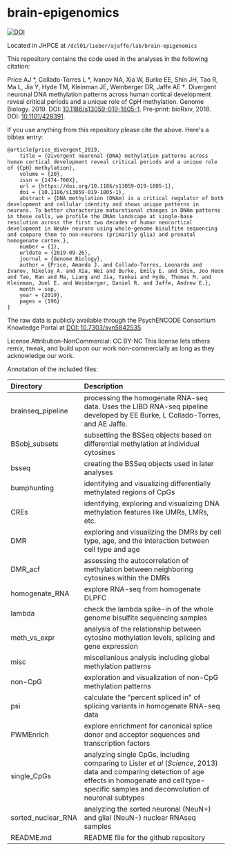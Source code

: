 # brain-epigenomics
[![DOI](https://zenodo.org/badge/68875556.svg)](https://zenodo.org/badge/latestdoi/68875556)

Located in JHPCE at `/dcl01/lieber/ajaffe/lab/brain-epigenomics`

This repository contains the code used in the analyses in the following citation:

Price AJ &ast;, Collado-Torres L &ast;, Ivanov NA, Xia W, Burke EE, Shin JH, Tao R, Ma L, Jia Y,  Hyde TM, Kleinman JE, Weinberger DR, Jaffe AE &dagger;. Divergent neuronal DNA methylation patterns across human cortical development reveal critical periods and a unique role of CpH methylation. Genome Biology. 2019. DOI: [10.1186/s13059-019-1805-1](https://doi.org/10.1186/s13059-019-1805-1). Pre-print: bioRxiv, 2018. DOI: [10.1101/428391](https://doi.org/10.1101/428391).

If you use anything from this repository please cite the above. Here's a bibtex entry:

```
@article{price_divergent_2019,
	title = {Divergent neuronal {DNA} methylation patterns across human cortical development reveal critical periods and a unique role of {CpH} methylation},
	volume = {20},
	issn = {1474-760X},
	url = {https://doi.org/10.1186/s13059-019-1805-1},
	doi = {10.1186/s13059-019-1805-1},
	abstract = {DNA methylation (DNAm) is a critical regulator of both development and cellular identity and shows unique patterns in neurons. To better characterize maturational changes in DNAm patterns in these cells, we profile the DNAm landscape at single-base resolution across the first two decades of human neocortical development in NeuN+ neurons using whole-genome bisulfite sequencing and compare them to non-neurons (primarily glia) and prenatal homogenate cortex.},
	number = {1},
	urldate = {2019-09-26},
	journal = {Genome Biology},
	author = {Price, Amanda J. and Collado-Torres, Leonardo and Ivanov, Nikolay A. and Xia, Wei and Burke, Emily E. and Shin, Joo Heon and Tao, Ran and Ma, Liang and Jia, Yankai and Hyde, Thomas M. and Kleinman, Joel E. and Weinberger, Daniel R. and Jaffe, Andrew E.},
	month = sep,
	year = {2019},
	pages = {196}
}
```

The raw data is publicly available through the PsychENCODE Consortium Knowledge Portal at [DOI: 10.7303/syn5842535](https://doi.org/10.7303/syn5842535).

License Attribution-NonCommercial: CC BY-NC
This license lets others remix, tweak, and build upon our work non-commercially as long as they acknowledge our work.

Annotation of the included files:

| Directory | Description |
|:------------- |:-------------|
| brainseq_pipeline | processing the homogenate RNA-seq data. Uses the LIBD RNA-seq pipeline developed by EE Burke, L Collado-Torres, and AE Jaffe. | 
| BSobj_subsets | subsetting the BSSeq objects based on differential methylation at individual cytosines | 
| bsseq | creating the BSSeq objects used in later analyses | 
| bumphunting | identifying and visualizing differentially methylated regions of CpGs | 
| CREs | identifying, exploring and visualizing DNA methylation features like UMRs, LMRs, etc. | 
| DMR | exploring and visualizing the DMRs by cell type, age, and the interaction between cell type and age | 
| DMR_acf | assessing the autocorrelation of methylation between neighboring cytosines within the DMRs | 
| homogenate_RNA | explore RNA-seq from homogenate DLPFC | 
| lambda | check the lambda spike-in of the whole genome bisulfite sequencing samples | 
| meth_vs_expr | analysis of the relationship between cytosine methylation levels, splicing and gene expression | 
| misc | miscellanious analysis including global methylation patterns | 
| non-CpG | exploration and visualization of non-CpG methylation patterns | 
| psi | calculate the "percent spliced in" of splicing variants in homogenate RNA-seq data | 
| PWMEnrich | explore enrichment for canonical splice donor and acceptor sequences and transcription factors | 
| single_CpGs | analyzing single CpGs, including comparing to Lister *et al* (*Science*, 2013) data and comparing detection of age effects in homogenate and cell type-specific samples and deconvolution of neuronal subtypes | 
| sorted_nuclear_RNA | analyzing the sorted neuronal (NeuN+) and glial (NeuN-) nuclear RNAseq samples |  
| README.md | README file for the github repository | 
